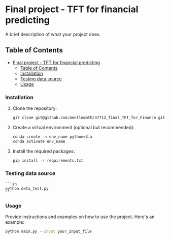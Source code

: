 # Final project - TFT for financial predicting

A brief description of what your project does.

## Table of Contents

- [Final project - TFT for financial predicting](#final-project---tft-for-financial-predicting)
  - [Table of Contents](#table-of-contents)
  - [Installation](#installation)
  - [Testing data source](#testing-data-source)
  - [Usage](#usage)

### Installation

1. Clone the repository:
    ```sh
    git clone git@github.com:Gentlemath/37712_final_TFT_for_Finance.git
    ```
2. Create a virtual environment (optional but recommended):
    ```sh
    conda create -n env_name python=3.x
    conda activate env_name
    ```
3. Install the required packages:
    ```sh
    pip install -r requirements.txt
    ```
### Testing data source
    ```sh
    python data_test.py
    ```


### Usage

Provide instructions and examples on how to use the project. Here's an example:

```sh
python main.py --input your_input_file
